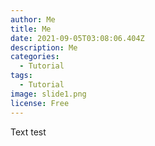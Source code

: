 ```yaml
---
author: Me
title: Me
date: 2021-09-05T03:08:06.404Z
description: Me
categories:
  - Tutorial
tags:
  - Tutorial
image: slide1.png
license: Free
---
```

Text test